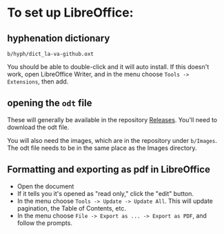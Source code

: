 # To set up LibreOffice:

## hyphenation dictionary
```
b/hyph/dict_la-va-github.oxt
```
You should be able to double-click and it will auto install. If this doesn't work, open LibreOffice Writer, and in the menu choose `Tools -> Extensions`, then add.

## opening the `odt` file

These will generally be available in the repository [Releases](https://github.com/indyblue/brevrom/releases). You'll need to download the odt file.

You will also need the images, which are in the repository under `b/Images`. The odt file needs to be in the same place as the Images directory.

## Formatting and exporting as pdf in LibreOffice

- Open the document
- If it tells you it's opened as "read only," click the "edit" button.
- In the menu choose `Tools -> Update -> Update All`. This will update pagination, the Table of Contents, etc.
- In the menu choose `File -> Export as ... -> Export as PDF`, and follow the prompts.
